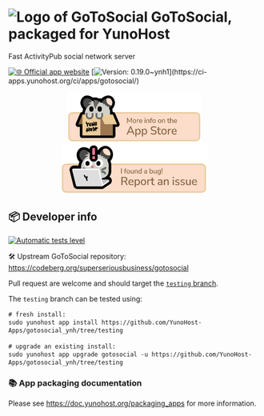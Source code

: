 <!--
N.B.: This README was automatically generated by <https://github.com/YunoHost/apps_tools/blob/main/readme_generator>
It shall NOT be edited by hand.
-->

<h1>
  <img src="https://raw.githubusercontent.com/YunoHost/apps/main/logos/gotosocial.png" width="32px" alt="Logo of GoToSocial">
  GoToSocial, packaged for YunoHost
</h1>

Fast ActivityPub social network server

[![🌐 Official app website](https://img.shields.io/badge/Official_app_website-darkgreen?style=for-the-badge)](https://gotosocial.org/)
[![Version: 0.19.0~ynh1](https://img.shields.io/badge/Version-0.19.0~ynh1-rgba(0,150,0,1)?style=for-the-badge)](https://ci-apps.yunohost.org/ci/apps/gotosocial/)

<div align="center">
<a href="https://apps.yunohost.org/app/gotosocial"><img height="100px" src="https://github.com/YunoHost/yunohost-artwork/raw/refs/heads/main/badges/neopossum-badges/badge_more_info_on_the_appstore.svg"/></a>
<a href="https://github.com/YunoHost-Apps/gotosocial_ynh/issues"><img height="100px" src="https://github.com/YunoHost/yunohost-artwork/raw/refs/heads/main/badges/neopossum-badges/badge_report_an_issue.svg"/></a>
</div>

## 📦 Developer info

[![Automatic tests level](https://apps.yunohost.org/badge/cilevel/gotosocial)](https://ci-apps.yunohost.org/ci/apps/gotosocial/)

🛠️ Upstream GoToSocial repository: <https://codeberg.org/superseriousbusiness/gotosocial>

Pull request are welcome and should target the [`testing` branch](https://github.com/YunoHost-Apps/gotosocial_ynh/tree/testing).

The `testing` branch can be tested using:
```
# fresh install:
sudo yunohost app install https://github.com/YunoHost-Apps/gotosocial_ynh/tree/testing

# upgrade an existing install:
sudo yunohost app upgrade gotosocial -u https://github.com/YunoHost-Apps/gotosocial_ynh/tree/testing
```

### 📚 App packaging documentation

Please see <https://doc.yunohost.org/packaging_apps> for more information.
